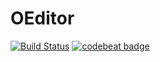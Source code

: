 # OEditor

[![Build Status](https://travis-ci.org/paulograbin/OEditor.svg?branch=master)](https://travis-ci.org/paulograbin/OEditor)
[![codebeat badge](https://codebeat.co/badges/13f49cc9-3b69-4089-ac90-af868efcc2ff)](https://codebeat.co/projects/github-com-paulograbin-oeditor)
